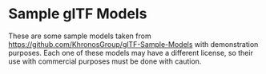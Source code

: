 # Sample glTF Models

These are some sample models taken from https://github.com/KhronosGroup/glTF-Sample-Models
with demonstration purposes. Each one of these models may have a different
license, so their use with commercial purposes must be done with caution.

